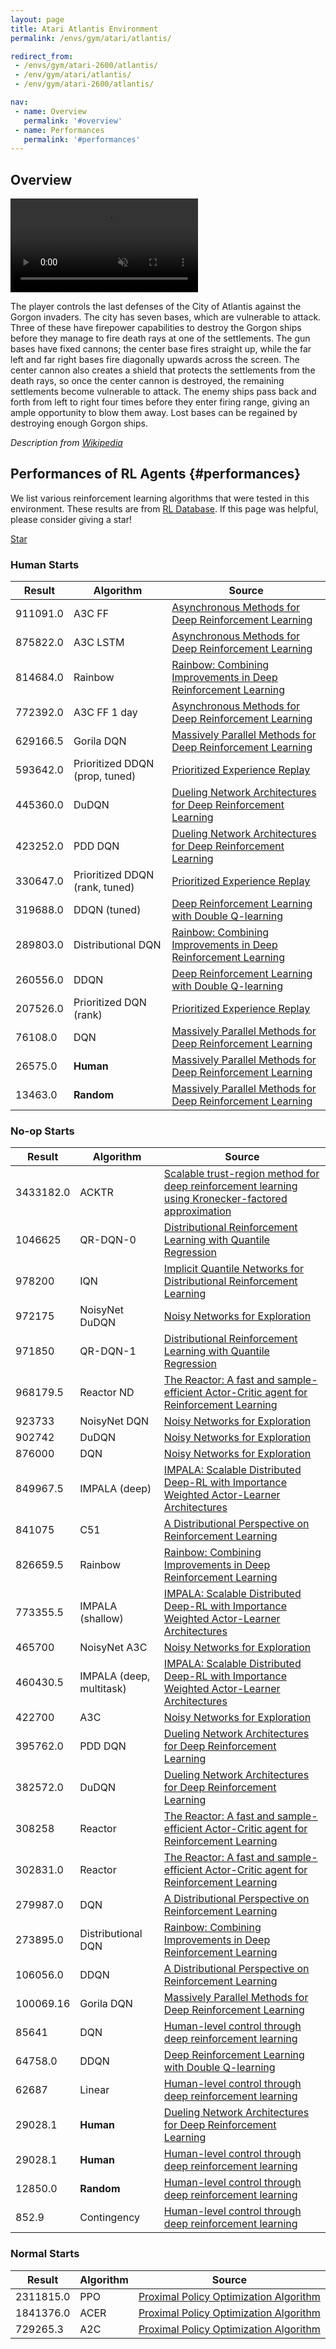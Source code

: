```yaml
---
layout: page
title: Atari Atlantis Environment
permalink: /envs/gym/atari/atlantis/

redirect_from:
 - /envs/gym/atari-2600/atlantis/
 - /env/gym/atari/atlantis/
 - /env/gym/atari-2600/atlantis/

nav:
 - name: Overview
   permalink: '#overview'
 - name: Performances
   permalink: '#performances'
---
```



## Overview

<video autoplay muted loop controls>
  <source src="{{ 'assets/_pages/envs/gym/atari/atlantis.mp4' | absolute_url }}" type="video/mp4">
</video>

The player controls the last defenses of the City of Atlantis against the Gorgon invaders. The city has seven bases, which are vulnerable to attack. Three of these have firepower capabilities to destroy the Gorgon ships before they manage to fire death rays at one of the settlements. The gun bases have fixed cannons; the center base fires straight up, while the far left and far right bases fire diagonally upwards across the screen. The center cannon also creates a shield that protects the settlements from the death rays, so once the center cannon is destroyed, the remaining settlements become vulnerable to attack. The enemy ships pass back and forth from left to right four times before they enter firing range, giving an ample opportunity to blow them away. Lost bases can be regained by destroying enough Gorgon ships.

*Description from [Wikipedia](https://en.wikipedia.org/wiki/Atlantis_%28video_game%29)*


## Performances of RL Agents {#performances}

We list various reinforcement learning algorithms that were tested in this environment. These results are from [RL Database](https://github.com/seungjaeryanlee/rldb). If this page was helpful, please consider giving a star!

<!-- Place this tag where you want the button to render. -->
<a class="github-button" href="https://github.com/seungjaeryanlee/rldb" data-icon="octicon-star" data-size="large" data-show-count="true" aria-label="Star seungjaeryanlee/rldb on GitHub">Star</a>
<!-- Place this tag in your head or just before your close body tag. -->
<script async defer src="https://buttons.github.io/buttons.js"></script>

### Human Starts

| Result | Algorithm | Source |
|--------|-----------|--------|
| 911091.0 | A3C FF | [Asynchronous Methods for Deep Reinforcement Learning](https://arxiv.org/abs/1602.01783) |
| 875822.0 | A3C LSTM | [Asynchronous Methods for Deep Reinforcement Learning](https://arxiv.org/abs/1602.01783) |
| 814684.0 | Rainbow | [Rainbow: Combining Improvements in Deep Reinforcement Learning](https://arxiv.org/abs/1710.02298) |
| 772392.0 | A3C FF 1 day | [Asynchronous Methods for Deep Reinforcement Learning](https://arxiv.org/abs/1602.01783) |
| 629166.5 | Gorila DQN | [Massively Parallel Methods for Deep Reinforcement Learning](https://arxiv.org/abs/1507.04296) |
| 593642.0 | Prioritized DDQN (prop, tuned) | [Prioritized Experience Replay](https://arxiv.org/abs/1511.05952) |
| 445360.0 | DuDQN | [Dueling Network Architectures for Deep Reinforcement Learning](https://arxiv.org/abs/1511.06581) |
| 423252.0 | PDD DQN | [Dueling Network Architectures for Deep Reinforcement Learning](https://arxiv.org/abs/1511.06581) |
| 330647.0 | Prioritized DDQN (rank, tuned) | [Prioritized Experience Replay](https://arxiv.org/abs/1511.05952) |
| 319688.0 | DDQN (tuned) | [Deep Reinforcement Learning with Double Q-learning](https://arxiv.org/abs/1509.06461) |
| 289803.0 | Distributional DQN | [Rainbow: Combining Improvements in Deep Reinforcement Learning](https://arxiv.org/abs/1710.02298) |
| 260556.0 | DDQN | [Deep Reinforcement Learning with Double Q-learning](https://arxiv.org/abs/1509.06461) |
| 207526.0 | Prioritized DQN (rank) | [Prioritized Experience Replay](https://arxiv.org/abs/1511.05952) |
| 76108.0 | DQN | [Massively Parallel Methods for Deep Reinforcement Learning](https://arxiv.org/abs/1507.04296) |
| 26575.0 | **Human** | [Massively Parallel Methods for Deep Reinforcement Learning](https://arxiv.org/abs/1507.04296) |
| 13463.0 | **Random** | [Massively Parallel Methods for Deep Reinforcement Learning](https://arxiv.org/abs/1507.04296) |


### No-op Starts

| Result | Algorithm | Source |
|--------|-----------|--------|
| 3433182.0 | ACKTR | [Scalable trust-region method for deep reinforcement learning using Kronecker-factored approximation](https://arxiv.org/abs/1708.05144) |
| 1046625 | QR-DQN-0 | [Distributional Reinforcement Learning with Quantile Regression](https://arxiv.org/abs/1710.10044) |
| 978200 | IQN | [Implicit Quantile Networks for Distributional Reinforcement Learning](https://arxiv.org/abs/1806.06923) |
| 972175 | NoisyNet DuDQN | [Noisy Networks for Exploration](https://arxiv.org/abs/1706.10295) |
| 971850 | QR-DQN-1 | [Distributional Reinforcement Learning with Quantile Regression](https://arxiv.org/abs/1710.10044) |
| 968179.5 | Reactor ND | [The Reactor: A fast and sample-efficient Actor-Critic agent for Reinforcement Learning](https://arxiv.org/abs/1704.04651) |
| 923733 | NoisyNet DQN | [Noisy Networks for Exploration](https://arxiv.org/abs/1706.10295) |
| 902742 | DuDQN | [Noisy Networks for Exploration](https://arxiv.org/abs/1706.10295) |
| 876000 | DQN | [Noisy Networks for Exploration](https://arxiv.org/abs/1706.10295) |
| 849967.5 | IMPALA (deep) | [IMPALA: Scalable Distributed Deep-RL with Importance Weighted Actor-Learner Architectures](https://arxiv.org/abs/1802.01561) |
| 841075 | C51 | [A Distributional Perspective on Reinforcement Learning](https://arxiv.org/abs/1707.06887) |
| 826659.5 | Rainbow | [Rainbow: Combining Improvements in Deep Reinforcement Learning](https://arxiv.org/abs/1710.02298) |
| 773355.5 | IMPALA (shallow) | [IMPALA: Scalable Distributed Deep-RL with Importance Weighted Actor-Learner Architectures](https://arxiv.org/abs/1802.01561) |
| 465700 | NoisyNet A3C | [Noisy Networks for Exploration](https://arxiv.org/abs/1706.10295) |
| 460430.5 | IMPALA (deep, multitask) | [IMPALA: Scalable Distributed Deep-RL with Importance Weighted Actor-Learner Architectures](https://arxiv.org/abs/1802.01561) |
| 422700 | A3C | [Noisy Networks for Exploration](https://arxiv.org/abs/1706.10295) |
| 395762.0 | PDD DQN | [Dueling Network Architectures for Deep Reinforcement Learning](https://arxiv.org/abs/1511.06581) |
| 382572.0 | DuDQN | [Dueling Network Architectures for Deep Reinforcement Learning](https://arxiv.org/abs/1511.06581) |
| 308258 | Reactor | [The Reactor: A fast and sample-efficient Actor-Critic agent for Reinforcement Learning](https://arxiv.org/abs/1704.04651) |
| 302831.0 | Reactor | [The Reactor: A fast and sample-efficient Actor-Critic agent for Reinforcement Learning](https://arxiv.org/abs/1704.04651) |
| 279987.0 | DQN | [A Distributional Perspective on Reinforcement Learning](https://arxiv.org/abs/1707.06887) |
| 273895.0 | Distributional DQN | [Rainbow: Combining Improvements in Deep Reinforcement Learning](https://arxiv.org/abs/1710.02298) |
| 106056.0 | DDQN | [A Distributional Perspective on Reinforcement Learning](https://arxiv.org/abs/1707.06887) |
| 100069.16 | Gorila DQN | [Massively Parallel Methods for Deep Reinforcement Learning](https://arxiv.org/abs/1507.04296) |
| 85641 | DQN | [Human-level control through deep reinforcement learning](https://arxiv.org/abs/1507.04296) |
| 64758.0 | DDQN | [Deep Reinforcement Learning with Double Q-learning](https://arxiv.org/abs/1509.06461) |
| 62687 | Linear | [Human-level control through deep reinforcement learning](https://arxiv.org/abs/1509.06461) |
| 29028.1 | **Human** | [Dueling Network Architectures for Deep Reinforcement Learning](https://arxiv.org/abs/1511.06581) |
| 29028.1 | **Human** | [Human-level control through deep reinforcement learning](https://arxiv.org/abs/1511.06581) |
| 12850.0 | **Random** | [Human-level control through deep reinforcement learning](https://arxiv.org/abs/1511.06581) |
| 852.9 | Contingency | [Human-level control through deep reinforcement learning](https://arxiv.org/abs/1511.06581) |


### Normal Starts

| Result | Algorithm | Source |
|--------|-----------|--------|
| 2311815.0 | PPO | [Proximal Policy Optimization Algorithm](https://arxiv.org/abs/1707.06347) |
| 1841376.0 | ACER | [Proximal Policy Optimization Algorithm](https://arxiv.org/abs/1707.06347) |
| 729265.3 | A2C | [Proximal Policy Optimization Algorithm](https://arxiv.org/abs/1707.06347) |

